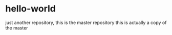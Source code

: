 # hello-world
just another repository, this is the master repository
this is actually a copy of the master
